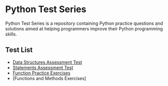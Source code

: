 # Python Test Series

Python Test Series is a repository containing Python practice questions and solutions aimed at helping programmers improve their Python programming skills.

## Test List

- [ Data Structures Assessment Test ](https://github.com/MuhsinBashirrr/PythonTestSeries/blob/main/00.ipynb)
- [ Statements Assessment Test ](https://github.com/MuhsinBashirrr/PythonTestSeries/blob/main/01.ipynb)
- [Function Practice Exercises](https://github.com/MuhsinBashirrr/PythonTestSeries/blob/main/02.ipynb)
- [Functions and Methods Exercises]


